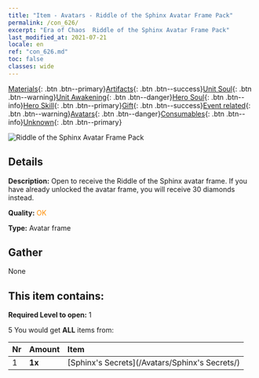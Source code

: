 ```yaml
---
title: "Item - Avatars - Riddle of the Sphinx Avatar Frame Pack"
permalink: /con_626/
excerpt: "Era of Chaos  Riddle of the Sphinx Avatar Frame Pack"
last_modified_at: 2021-07-21
locale: en
ref: "con_626.md"
toc: false
classes: wide
---
```

 [Materials](/Items/){: .btn .btn--primary}[Artifacts](/Items/Artifacts/){: .btn .btn--success}[Unit Soul](/Items/UnitSoul/){: .btn .btn--warning}[Unit Awakening](/Items/UnitAwakening/){: .btn .btn--danger}[Hero Soul](/Items/HeroSoul/){: .btn .btn--info}[Hero Skill](/Items/HeroSkill/){: .btn .btn--primary}[Gift](/Items/Gift/){: .btn .btn--success}[Event related](/Items/Events/){: .btn .btn--warning}[Avatars](/Items/Avatars/){: .btn .btn--danger}[Consumables](/Items/Consumables/){: .btn .btn--info}[Unknown](/Items/Unknown/){: .btn .btn--primary}

 ![Riddle of the Sphinx Avatar Frame Pack](/images/t/i_907003.png)

## Details
 **Description:** Open to receive the Riddle of the Sphinx avatar frame. If you have already unlocked the avatar frame, you will receive 30 diamonds instead.

 **Quality:** <span style="color: #FF8C00">OK</span>

 **Type:** Avatar frame

## Gather

  None

## This item contains:

 **Required Level to open:** 1

 5 You would get **ALL** items  from:

  | Nr | Amount |     Item    |
  |:---|:-------|:------------|
  | 1 |  **1x** | [Sphinx's Secrets](/Avatars/Sphinx's Secrets/) |  | 
